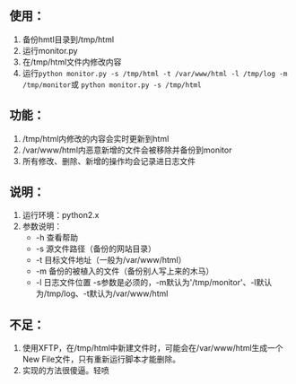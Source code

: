 
## 使用：

1. 备份hmtl目录到/tmp/html
2. 运行monitor.py  
3. 在/tmp/html文件内修改内容
4. 运行`python monitor.py -s /tmp/html -t /var/www/html -l /tmp/log -m /tmp/monitor`或 `python monitor.py -s /tmp/html`
    
## 功能：

1. /tmp/html内修改的内容会实时更新到html 
2. /var/www/html内恶意新增的文件会被移除并备份到monitor
3. 所有修改、删除、新增的操作均会记录进日志文件
    
## 说明：
1. 运行环境：python2.x
2. 参数说明：
    * -h 查看帮助
    * -s 源文件路径（备份的网站目录）
    * -t 目标文件地址（一般为/var/www/html）
    * -m 备份的被植入的文件（备份别人写上来的木马）
    * -l 日志文件位置
  -s参数是必须的，-m默认为'/tmp/monitor'、-l默认为/tmp/log、-t默认为/var/www/html
    
## 不足：
1. 使用XFTP，在/tmp/html中新建文件时，可能会在/var/www/html生成一个New File文件，只有重新运行脚本才能删除。
2. 实现的方法很傻逼。轻喷
